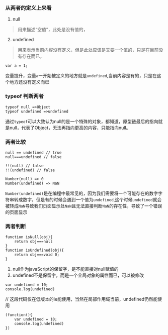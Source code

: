 ### 从两者的定义上来看
1. null
> 用来描述“空值”，此处是没有值的，
2. undefined
> 用来表示当前内容没有定义，但是此处应该是又要一个值的，只是在目前没有存在而已。

```
var a = 1;
```
变量提升，变量`a`一开始被定义的地方就是`undefined`,当前内容是有的，只是在这个地方还没有定义而已
### typeof 判断两者

```
typeof null =>Object
typeof undefined =>undefined
```
通过`typeof`可以大致认为null的是一个特殊的对象，都知道，原型链最后的指向就是null，代表了Object，无法再指向更高的内容，只能指向null。

### 两者比较

```
null == undefined // true
null===undefined // false

!!(null) // false
!!(undefined) // false

Number(null) => 0
Number(undefined) => NaN
```
`Number(undefined)`是在编程中最常见的，因为我们需要将一个可能存在的数字字符串转成数字，但是有的时候会遇到一个值为`undefined`,这个时候`undefined`就会被转成`NaN`导致我们页面显示处`NaN`且无法直接判断`NaN`的存在性，导致了一个错误的页面显示


### 两者判断
```
function isNull(obj){
    return obj===null
}
function isUndefined(obj){
    return obj===void 0;
}
```

1. null作为javaScript的保留字，是不能直接对null赋值的
2. undefined不是保留字，而是一个全局对象的属性而已，可以被修改
```
var undefined = 10;
console.log(undefined)
```
// 这段代码仅在低版本的ie能使用，当然在局部作用域当前，undefined仍然能使用
```
(function(){
    var undefined = 10;
    console.log(undefined)
})
```